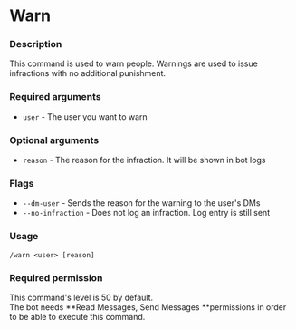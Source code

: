 # Warn

### **Description**

This command is used to warn people. Warnings are used to issue infractions with no additional punishment.

### **Required arguments**

* `user` - The user you want to warn

### **Optional arguments**

* `reason` - The reason for the infraction. It will be shown in bot logs

### Flags

* `--dm-user` - Sends the reason for the warning to the user's DMs
* `--no-infraction` - Does not log an infraction. Log entry is still sent

### **Usage**

```
/warn <user> [reason]
```

### **Required permission**

This command's level is 50 by default.\
The bot needs **Read Messages, Send Messages **permissions in order to be able to execute this command.
